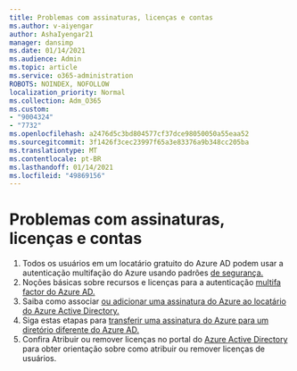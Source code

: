 ```yaml
---
title: Problemas com assinaturas, licenças e contas
ms.author: v-aiyengar
author: AshaIyengar21
manager: dansimp
ms.date: 01/14/2021
ms.audience: Admin
ms.topic: article
ms.service: o365-administration
ROBOTS: NOINDEX, NOFOLLOW
localization_priority: Normal
ms.collection: Adm_O365
ms.custom:
- "9004324"
- "7732"
ms.openlocfilehash: a2476d5c3bd804577cf37dce98050050a55eaa52
ms.sourcegitcommit: 3f1426f3cec23997f65a3e83376a9b348cc205ba
ms.translationtype: MT
ms.contentlocale: pt-BR
ms.lasthandoff: 01/14/2021
ms.locfileid: "49869156"
---
```

# <a name="issues-with-subscriptions-licenses-and-accounts"></a>Problemas com assinaturas, licenças e contas

1. Todos os usuários em um locatário gratuito do Azure AD podem usar a autenticação multifação do Azure usando padrões [de segurança.](https://docs.microsoft.com/azure/active-directory/fundamentals/concept-fundamentals-security-defaults)
1. Noções básicas sobre recursos e licenças para a autenticação [multifa factor do Azure AD.](https://docs.microsoft.com/azure/active-directory/authentication/concept-mfa-licensing)
1. Saiba como associar [ou adicionar uma assinatura do Azure ao locatário do Azure Active Directory.](https://docs.microsoft.com/azure/active-directory/fundamentals/active-directory-how-subscriptions-associated-directory)
1. Siga estas etapas para [transferir uma assinatura do Azure para um diretório diferente do Azure AD.](https://docs.microsoft.com/azure/role-based-access-control/transfer-subscription)
1. Confira Atribuir ou remover licenças no portal do [Azure Active Directory](https://docs.microsoft.com/azure/active-directory/fundamentals/license-users-groups) para obter orientação sobre como atribuir ou remover licenças de usuários.